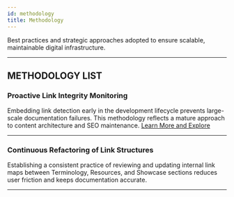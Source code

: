 ```yaml
---
id: methodology
title: Methodology
---
```


Best practices and strategic approaches adopted to ensure scalable, maintainable digital infrastructure.

---
METHODOLOGY LIST
---

### Proactive Link Integrity Monitoring
Embedding link detection early in the development lifecycle prevents large-scale documentation failures. This methodology reflects a mature approach to content architecture and SEO maintenance. [Learn More and Explore](/terminology#broken-links)

---
### Continuous Refactoring of Link Structures
Establishing a consistent practice of reviewing and updating internal link maps between Terminology, Resources, and Showcase sections reduces user friction and keeps documentation accurate.

---

